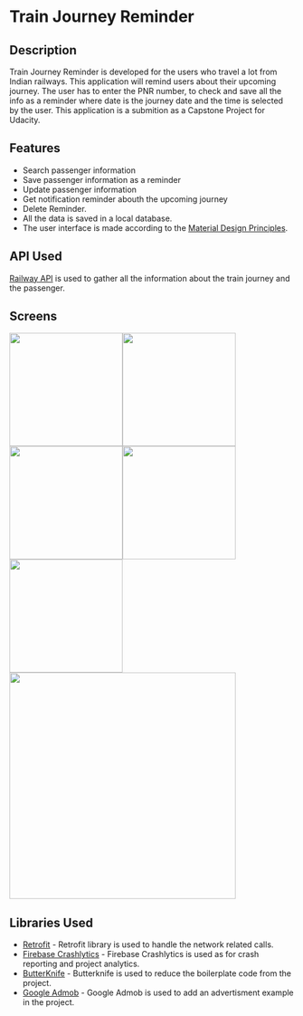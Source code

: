 # Train Journey Reminder

## Description
Train Journey Reminder is developed for the users who travel a lot from Indian railways. This application will remind users about their upcoming journey.
The user has to enter the PNR number, to check and save all the info as a reminder where date is the journey date and the time is selected by the user. This application is a submition as a Capstone Project for Udacity.

## Features
* Search passenger information
* Save passenger information as a reminder
* Update passenger information
* Get notification reminder abouth the upcoming journey
* Delete Reminder.
* All the data is saved in a local database.
* The user interface is made according to the [Material Design Principles](https://material.io/design/introduction/).

## API Used
[Railway API](https://railwayapi.com/) is used to gather all the information about the train journey and the passenger.

## Screens
<img src="../master/Screenshot/Screen_1.png" width="200"><img src="../master/Screenshot/Screen_4.png" width="200"><img src="../master/Screenshot/Screen_5.png" width="200"><img src="../master/Screenshot/Screen_6.png" width="200"><img src="../master/Screenshot/Screen_2.png" width="200">
<img src="../master/Screenshot/Screen_3.png" width="400">

## Libraries Used
* [Retrofit](https://square.github.io/retrofit/) - Retrofit library is used to handle the network related calls.
* [Firebase Crashlytics](https://firebase.google.com/docs/crashlytics/) - Firebase Crashlytics is used as for crash reporting and project analytics.
* [ButterKnife](https://jakewharton.github.io/butterknife/) - Butterknife is used to reduce the boilerplate code from the project.
* [Google Admob](https://developers.google.com/admob/) - Google Admob is used to add an advertisment example in the project.


